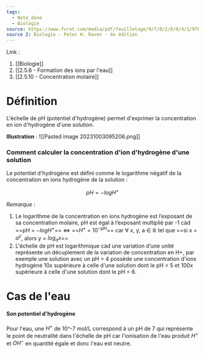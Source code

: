 ```yaml
---
tags:
  - Note_done
  - Biologie
source: https://www.furet.com/media/pdf/feuilletage/9/7/8/2/8/0/4/1/9782804184582.pdf
source 2: Biologie - Peter H. Raven - 4e édition
---
```


Link : 
1. [[Biologie]] 
2. [[2.5.6 - Formation des ions par l'eau]]
3. [[2.5.10 - Concentration molaire]]

# Définition
L'échelle de pH (potentiel d'hydrogène) permet d'exprimer la concentration en ion d'hydrogène d'une solution. 

**Illustration** :
![[Pasted image 20231003095206.png]]

### Comment calculer la concentration d'ion d'hydrogène d'une solution
Le potentiel d'hydrogène est défini comme le logarithme négatif de la concentration en ions hydrogène de la solution :

$$pH = -log H^+$$

_Remarque_ :
1. Le logarithme de la concentration en ions hydrogène est l’exposant de sa concentration molaire, pH est égal à l’exposant multiplié par -1 càd ==pH = $- log H^{+}$== $\Leftrightarrow$ ==$H^{+}$ = $10^{-pH}$== 
car ∀ x, y, a ∈ ℝ tel que ==si x = $a^{y}$, alors y = $log_{a} x$==
2. L'échelle de pH est logarithmique càd une variation d’une unité représente un décuplement de la variation de concentration en H+, par exemple une solution avec un pH = 4 possède une concentration d'ions hydrogène 10x supérieure à celle d'une solution dont le pH = 5 et 100x supérieure à celle d'une solution dont le pH = 6.

# Cas de l'eau
#### Son potentiel d'hydrogène 
Pour l'eau, une $H^{+}$ de 10^-7 mol/L correspond à un pH de 7 qui représente le point de neutralité dans l'échelle de pH car l'ionisation de l'eau produit $H^{+}$ et $OH^{-}$ en quantité égale et donc l'eau est neutre.